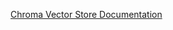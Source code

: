 [Chroma Vector Store Documentation](https://docs.spring.io/spring-ai/reference/1.0-SNAPSHOT/api/vectordbs/chroma.html)